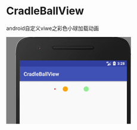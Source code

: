 # CradleBallView
android自定义viwe之彩色小球加载动画

![](https://github.com/que123567/CradleBallView/blob/master/app/src/main/res/drawable/colorball.gif)
